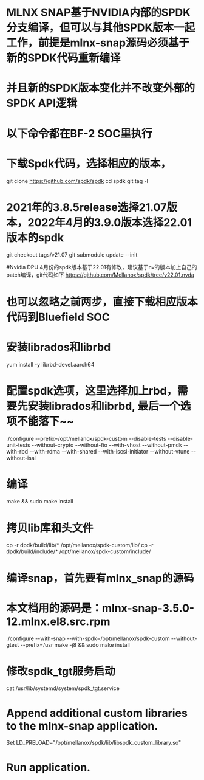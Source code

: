 
# MLNX SNAP基于NVIDIA内部的SPDK分支编译，但可以与其他SPDK版本一起工作，前提是mlnx-snap源码必须基于新的SPDK代码重新编译
# 并且新的SPDK版本变化并不改变外部的SPDK API逻辑
# 以下命令都在BF-2 SOC里执行

# 下载Spdk代码，选择相应的版本，
git clone https://github.com/spdk/spdk
cd spdk
git tag -l

# 2021年的3.8.5release选择21.07版本，2022年4月的3.9.0版本选择22.01版本的spdk
git checkout tags/v21.07
git submodule update --init

#Nvidia DPU 4月份的spdk版本基于22.01有修改，建议基于nv的版本加上自己的patch编译，git代码如下
https://github.com/Mellanox/spdk/tree/v22.01.nvda



# 也可以忽略之前两步，直接下载相应版本代码到Bluefield SOC

# 安装librados和librbd
yum install -y librbd-devel.aarch64
# 配置spdk选项，这里选择加上rbd，需要先安装librados和librbd, 最后一个选项不能落下~~
./configure --prefix=/opt/mellanox/spdk-custom --disable-tests --disable-unit-tests --without-crypto --without-fio --with-vhost --without-pmdk --with-rbd --with-rdma --with-shared --with-iscsi-initiator --without-vtune --without-isal

# 编译
make && sudo make install

# 拷贝lib库和头文件
cp -r dpdk/build/lib/* /opt/mellanox/spdk-custom/lib/
cp -r dpdk/build/include/* /opt/mellanox/spdk-custom/include/

# 编译snap，首先要有mlnx_snap的源码
# 本文档用的源码是：mlnx-snap-3.5.0-12.mlnx.el8.src.rpm
./configure --with-snap --with-spdk=/opt/mellanox/spdk-custom --without-gtest --prefix=/usr
make -j8 && sudo make install

# 修改spdk_tgt服务启动
cat /usr/lib/systemd/system/spdk_tgt.service

# Append additional custom libraries to the mlnx-snap application. 
Set LD_PRELOAD="/opt/mellanox/spdk/lib/libspdk_custom_library.so"

# Run application.
